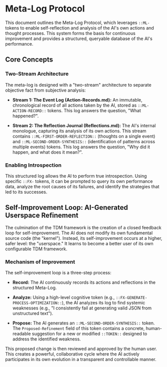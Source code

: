 # Meta-Log Protocol

This document outlines the Meta-Log Protocol, which leverages `::ML-` tokens to enable self-reflection and analysis of the AI's own actions and thought processes. This system forms the basis for continuous improvement and provides a structured, queryable database of the AI's performance.

## Core Concepts

### Two-Stream Architecture
The meta-log is designed with a "two-stream" architecture to separate objective fact from subjective analysis:

*   **Stream 1: The Event Log (Action-Records.md):** An immutable, chronological record of all actions taken by the AI, stored as `::ML-ACTION-RECORD::` tokens. This log answers the question, "What happened?".

*   **Stream 2: The Reflection Journal (Reflections.md):** The AI's internal monologue, capturing its analysis of its own actions. This stream contains `::ML-FIRST-ORDER-REFLECTION::` (thoughts on a single event) and `::ML-SECOND-ORDER-SYNTHESIS::` (identification of patterns across multiple events) tokens. This log answers the question, "Why did it happen, and what does it mean?".

### Enabling Introspection
This structured log allows the AI to perform true introspection. Using specific `::FX-` tokens, it can be prompted to query its own performance data, analyze the root causes of its failures, and identify the strategies that led to its successes.

## Self-Improvement Loop: AI-Generated Userspace Refinement
The culmination of the TDM framework is the creation of a closed feedback loop for self-improvement. The AI does not modify its own fundamental source code (the "kernel"). Instead, its self-improvement occurs at a higher, safer level: the "userspace." It learns to become a better user of its own configurable TDM framework.

### Mechanism of Improvement
The self-improvement loop is a three-step process:

*   **Record:** The AI continuously records its actions and reflections in the structured Meta-Log.

*   **Analyze:** Using a high-level cognitive token (e.g., `::FX-GENERATE-PROCESS-OPTIMIZATION::`), the AI analyzes its log to find systemic weaknesses (e.g., "I consistently fail at generating valid JSON from unstructured text").

*   **Propose:** The AI generates an `::ML-SECOND-ORDER-SYNTHESIS::` token. The `Proposed-Refinement` field of this token contains a concrete, human-readable suggestion for a new or modified `::TOKEN::` designed to address the identified weakness.

This proposed change is then reviewed and approved by the human user. This creates a powerful, collaborative cycle where the AI actively participates in its own evolution in a transparent and controllable manner.
